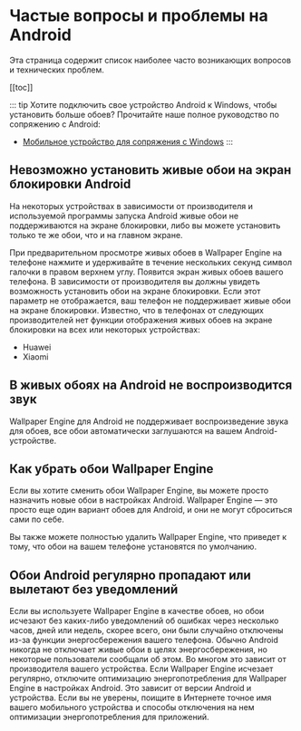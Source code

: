 # Частые вопросы и проблемы на Android

Эта страница содержит список наиболее часто возникающих вопросов и технических проблем.

[[toc]]

::: tip
Хотите подключить свое устройство Android к Windows, чтобы установить больше обоев? Прочитайте наше полное руководство по сопряжению с Android:

* [Мобильное устройство для сопряжения с Windows](/mobile/pairing.html)
:::

## Невозможно установить живые обои на экран блокировки Android

На некоторых устройствах в зависимости от производителя и используемой программы запуска Android живые обои не поддерживаются на экране блокировки, либо вы можете установить только те же обои, что и на главном экране.

При предварительном просмотре живых обоев в Wallpaper Engine на телефоне нажмите и удерживайте в течение нескольких секунд символ галочки в правом верхнем углу. Появится экран живых обоев вашего телефона. В зависимости от производителя вы должны увидеть возможность установить обои на экране блокировки. Если этот параметр не отображается, ваш телефон не поддерживает живые обои на экране блокировки. Известно, что в телефонах от следующих производителей нет функции отображения живых обоев на экране блокировки на всех или некоторых устройствах:

* Huawei
* Xiaomi

## В живых обоях на Android не воспроизводится звук

Wallpaper Engine для Android не поддерживает воспроизведение звука для обоев, все обои автоматически заглушаются на вашем Android-устройстве.

## Как убрать обои Wallpaper Engine

Если вы хотите сменить обои Wallpaper Engine, вы можете просто назначить новые обои в настройках Android. Wallpaper Engine — это просто еще один вариант обоев для Android, и они не могут сброситься сами по себе.

Вы также можете полностью удалить Wallpaper Engine, что приведет к тому, что обои на вашем телефоне установятся по умолчанию.

## Обои Android регулярно пропадают или вылетают без уведомлений

Если вы используете Wallpaper Engine в качестве обоев, но обои исчезают без каких-либо уведомлений об ошибках через несколько часов, дней или недель, скорее всего, они были случайно отключены из-за функции энергосбережения вашего телефона. Обычно Android никогда не отключает живые обои в целях энергосбережения, но некоторые пользователи сообщали об этом. Во многом это зависит от производителя вашего устройства. Если Wallpaper Engine исчезает регулярно, отключите оптимизацию энергопотребления для Wallpaper Engine в настройках Android. Это зависит от версии Android и устройства. Если вы не уверены, поищите в Интернете точное имя вашего мобильного устройства и способы отключения на нем оптимизации энергопотребления для приложений.